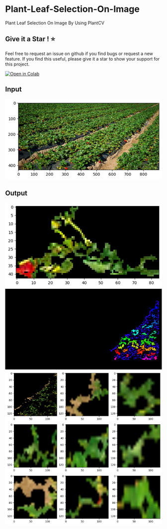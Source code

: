 # Plant-Leaf-Selection-On-Image
Plant Leaf Selection On Image By Using PlantCV

## Give it a Star ! ⭐

Feel free to request an issue on github if you find bugs or request a new feature. 
If you find this useful, please give it a star to show your support for this project.

<a href="https://colab.research.google.com/drive/1wDifY2AoJ8N4HlNrQ7QN9rTFWFmJjp7k?usp=sharing#scrollTo=ZclCUDRSXuxU">
    <img alt="Open in Colab" src="https://colab.research.google.com/assets/colab-badge.svg" style="vertical-align:text-bottom">
</a>

## Input
![Input File](https://github.com/MertKalkanci/Plant-Leaf-Selection-On-Image/blob/main/content/input_rasberry.png)

## Output
![Output File](https://github.com/MertKalkanci/Plant-Leaf-Selection-On-Image/blob/main/content/github_page/output_single.png)
![Output File](https://github.com/MertKalkanci/Plant-Leaf-Selection-On-Image/blob/main/content/github_page/output_mask.png)
![Output File](https://github.com/MertKalkanci/Plant-Leaf-Selection-On-Image/blob/main/content/github_page/output_leaves.png)
